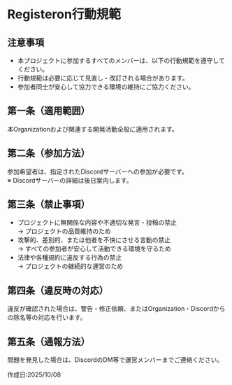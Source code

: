 # Registeron行動規範
## 注意事項

- 本プロジェクトに参加するすべてのメンバーは、以下の行動規範を遵守してください。
- 行動規範は必要に応じて見直し・改訂される場合があります。
- 参加者同士が安心して協力できる環境の維持にご協力ください。

## 第一条（適用範囲）
本Organizationおよび関連する開発活動全般に適用されます。

## 第二条（参加方法）
参加希望者は、指定されたDiscordサーバーへの参加が必要です。  
※ Discordサーバーの詳細は後日案内します。

## 第三条（禁止事項）
- プロジェクトに無関係な内容や不適切な発言・投稿の禁止  
    → プロジェクトの品質維持のため
- 攻撃的、差別的、または他者を不快にさせる言動の禁止  
    → すべての参加者が安心して活動できる環境を守るため
- 法律や各種規約に違反する行為の禁止  
    → プロジェクトの継続的な運営のため

## 第四条（違反時の対応）
違反が確認された場合は、警告・修正依頼、またはOrganization・Discordからの除名等の対応を行います。

## 第五条（通報方法）
問題を発見した場合は、DiscordのDM等で運営メンバーまでご連絡ください。

作成日:2025/10/08